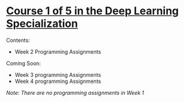 # [Course 1 of 5 in the Deep Learning Specialization](https://www.coursera.org/learn/neural-networks-deep-learning)  
   
Contents:
  * Week 2 Programming Assignments
  

Coming Soon:
  * Week 3 programming Assignments
  * Week 4 programming Assignments
  
_Note: There are no programming assignments in Week 1_
